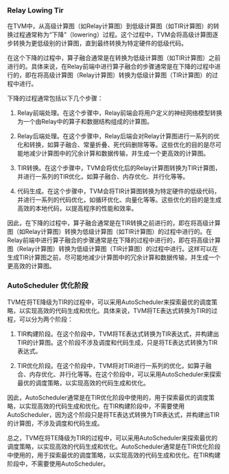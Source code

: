### Relay Lowing Tir

在TVM中，从高级计算图（如Relay计算图）到低级计算图（如TIR计算图）的转换过程通常称为“下降”（lowering）过程。这个过程中，TVM会将高级计算图逐步转换为更低级别的计算图，直到最终转换为特定硬件的低级代码。

在这个下降的过程中，算子融合通常是在转换为低级计算图（如TIR计算图）之前进行的。具体来说，在Relay前端中进行算子融合的步骤通常是在下降的过程中进行的，即在将高级计算图（Relay计算图）转换为低级计算图（TIR计算图）的过程中进行。

下降的过程通常包括以下几个步骤：

1. Relay前端处理。在这个步骤中，Relay前端会将用户定义的神经网络模型转换为一个由Relay中的算子和数据结构组成的计算图。
    
2. Relay后端处理。在这个步骤中，Relay后端会对Relay计算图进行一系列的优化和转换，如算子融合、常量折叠、死代码删除等等。这些优化的目的是尽可能地减少计算图中的冗余计算和数据传输，并生成一个更高效的计算图。
    
3. TIR转换。在这个步骤中，TVM会将优化后的Relay计算图转换为TIR计算图，并进行一系列的TIR优化，如算子融合、内存优化、并行化等等。
    
4. 代码生成。在这个步骤中，TVM会将TIR计算图转换为特定硬件的低级代码，并进行一系列的代码优化，如循环优化、向量化等等。这些优化的目的是生成高效的本地代码，以提高程序的性能和效率。
    

因此，在下降的过程中，算子融合通常是在TIR转换之前进行的，即在将高级计算图（如Relay计算图）转换为低级计算图（如TIR计算图）的过程中进行的。在Relay前端中进行算子融合的步骤通常是在下降的过程中进行的，即在将高级计算图（Relay计算图）转换为低级计算图（TIR计算图）的过程中进行。这样可以在生成TIR计算图之前，尽可能地减少计算图中的冗余计算和数据传输，并生成一个更高效的计算图。

### AutoScheduler 优化阶段

TVM在将TE降级为TIR的过程中，可以采用AutoScheduler来探索最优的调度策略，以实现高效的代码生成和优化。具体来说，TVM将TE表达式转换为TIR的过程，可以分为两个阶段：

1. TIR构建阶段。在这个阶段中，TVM将TE表达式转换为TIR表达式，并构建出TIR的计算图。这个阶段不涉及调度和代码生成，只是将TE表达式转换为TIR表达式。
    
2. TIR优化阶段。在这个阶段中，TVM将对TIR进行一系列的优化，如算子融合、内存优化、并行化等等。在这个阶段中，可以采用AutoScheduler来探索最优的调度策略，以实现高效的代码生成和优化。
    

因此，AutoScheduler通常是在TIR优化阶段中使用的，用于探索最优的调度策略，以实现高效的代码生成和优化。在TIR构建阶段中，不需要使用AutoScheduler，因为这个阶段只是将TE表达式转换为TIR表达式，并构建出TIR的计算图，不涉及调度和代码生成。

总之，TVM在将TE降级为TIR的过程中，可以采用AutoScheduler来探索最优的调度策略，以实现高效的代码生成和优化。AutoScheduler通常是在TIR优化阶段中使用的，用于探索最优的调度策略，以实现高效的代码生成和优化。在TIR构建阶段中，不需要使用AutoScheduler。